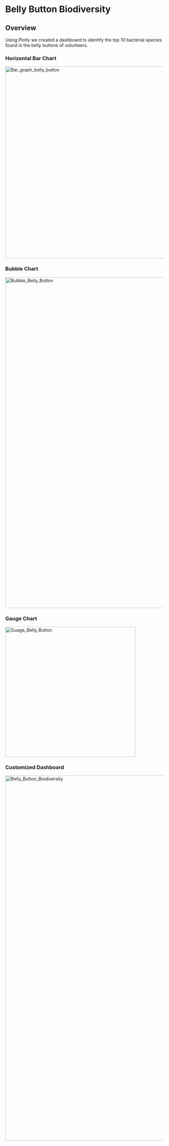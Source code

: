 # Belly Button Biodiversity

## Overview
Using Plotly we created a dashboard to identify the top 10 bacterial species found in the belly buttons of volunteers.

### Horizontal Bar Chart
<img width="610" alt="Bar_graph_belly_button" src="https://user-images.githubusercontent.com/60076980/158911061-9c79c763-266c-4091-bd12-78772d53184a.png">

### Bubble Chart
<img width="1052" alt="Bubble_Belly_Button" src="https://user-images.githubusercontent.com/60076980/158911082-96029895-8430-4012-8ddf-b1af8798a005.png">

### Gauge Chart
<img width="414" alt="Guage_Belly_Button" src="https://user-images.githubusercontent.com/60076980/158911071-b343ab08-4551-44ab-acdf-fc9bd80b2d9a.png">

### Customized Dashboard
<img width="1161" alt="Belly_Button_Biodiversity" src="https://user-images.githubusercontent.com/60076980/158911105-2a278e33-63b3-4fea-ad78-d1b809c79822.png">

